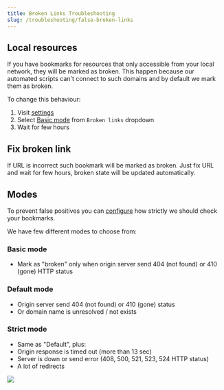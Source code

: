 ```yaml
---
title: Broken Links Troubleshooting
slug: /troubleshooting/false-broken-links
---
```


## Local resources
If you have bookmarks for resources that only accessible from your local network, they will be marked as broken.
This happen because our automated scripts can't connect to such domains and by default we mark them as broken.

To change this behaviour:

1. Visit [settings](https://app.raindrop.io/settings/app)
2. Select [Basic mode](#basic-mode) from `Broken links` dropdown
3. Wait for few hours

## Fix broken link
If URL is incorrect such bookmark will be marked as broken. Just fix URL and wait for few hours, broken state will be updated automatically.

## Modes
To prevent false positives you can [configure](https://app.raindrop.io/settings/app) how strictly we should check your bookmarks.

We have few different modes to choose from:

### Basic mode
- Mark as "broken" only when origin server send 404 (not found) or 410 (gone) HTTP status

### Default mode
- Origin server send 404 (not found) or 410 (gone) status
- Or domain name is unresolved / not exists

### Strict mode
- Same as "Default", plus:
- Origin response is timed out (more than 13 sec)
- Server is down or send error (408, 500, 521, 523, 524 HTTP status)
- A lot of redirects

<p><img src={require('./modes.jpg').default} style={{maxHeight:333}} /></p>
